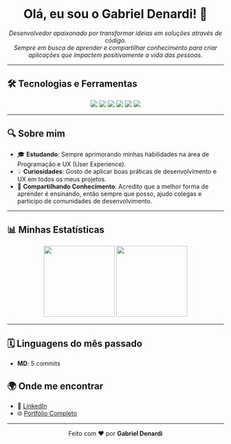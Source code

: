 <h1 align="center">Olá, eu sou o Gabriel Denardi! 👋</h1>

<p align="center">
  <em>Desenvolvedor apaixonado por transformar ideias em soluções através de código.</em><br/>
  <em>Sempre em busca de aprender e compartilhar conhecimento para criar aplicações que impactem positivamente a vida das pessoas.</em>
</p>

---

## 🛠️ Tecnologias e Ferramentas

<p align="center">
  <img src="https://img.shields.io/badge/-JavaScript-F7DF1E?style=for-the-badge&logo=javascript&logoColor=black" />
  <img src="https://img.shields.io/badge/-React-61DAFB?style=for-the-badge&logo=react&logoColor=black" />
  <img src="https://img.shields.io/badge/-Next.js-000000?style=for-the-badge&logo=next.js&logoColor=white" />
  <img src="https://img.shields.io/badge/-Laravel-FF2D20?style=for-the-badge&logo=laravel&logoColor=white" />
  <img src="https://img.shields.io/badge/-Node.js-339933?style=for-the-badge&logo=node.js&logoColor=white" />
  <img src="https://img.shields.io/badge/-PHP-777BB4?style=for-the-badge&logo=php&logoColor=white" />
</p>

---

## 🔍 Sobre mim
- 🎓 **Estudando**: Sempre aprimorando minhas habilidades na área de Programação e UX (User Experience).
- 💡 **Curiosidades**: Gosto de aplicar boas práticas de desenvolvimento e UX em todos os meus projetos.
- 💬 **Compartilhando Conhecimento**: Acredito que a melhor forma de aprender é ensinando, então sempre que posso, ajudo colegas e participo de comunidades de desenvolvimento.

---

## 📊 Minhas Estatísticas
<p align="center">
  <img height="165em" src="https://github-readme-stats.vercel.app/api?username=GabrielDenardi&show_icons=true&theme=radical&include_all_commits=true&count_private=true"/>
  <img height="165em" src="https://github-readme-stats.vercel.app/api/top-langs/?username=GabrielDenardi&layout=compact&langs_count=7&theme=radical"/>
</p>

---

<!-- MONTHLY_LANGUAGES_START -->
## 🗓️ Linguagens do mês passado

- **MD**: 5 commits

<!-- MONTHLY_LANGUAGES_END -->

## 🌍 Onde me encontrar

- 💼 [LinkedIn](https://www.linkedin.com/in/gabrieldenardi06/)
- 🌐 [Portfólio Completo](https://gabrieldenardi.com.br)

---

<p align="center">
  Feito com ❤️ por <strong>Gabriel Denardi</strong>
</p>
